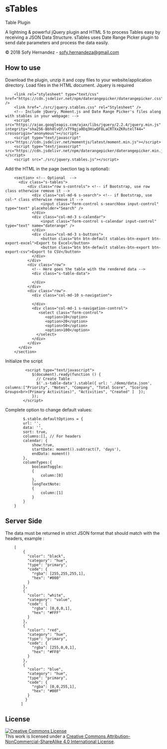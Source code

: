 # sTables
Table Plugin

A lightning & powerful jQuery plugin and HTML 5 to process Tables easy by receiving a JSON Data Structure.
sTables uses Date Range Picker plugin to send date parameters and process the data easily.

&copy; 2018 Sofy Hernandez - sofy.hernandeza@gmail.com

## How to use
Download the plugin, unzip it and copy files to your website/application directory. Load files in the HTML document. Jquery is required
```
    <link rel="stylesheet" type="text/css" href="https://cdn.jsdelivr.net/npm/daterangepicker/daterangepicker.css" /> 
    <link href="./src/jquery.stables.css" rel="Stylesheet" />
    <!-- Include jQuery, Moment.js and Date Range Picker's files along with stables in your webpage: -->    
    <script src="https://ajax.googleapis.com/ajax/libs/jquery/2.2.4/jquery.min.js" integrity="sha256-BbhdlvQf/xTY9gja0Dq3HiwQF8LaCRTXxZKRutelT44=" crossorigin="anonymous"></script>
    <script type="text/javascript" src="https://cdn.jsdelivr.net/momentjs/latest/moment.min.js"></script>
    <script type="text/javascript" src="https://cdn.jsdelivr.net/npm/daterangepicker/daterangepicker.min.js"></script>
    <script src="./src/jquery.stables.js"></script>   
 ```  
Add the HTML in the page (section tag is optional):
```
    <section> <!-- Optional  -->
      <div class="s-tables">
          <div class="row s-controls"> <!-- if Bootstrap, use row class otherwise remove it -->
            <div class="col-md-6 s-search"> <!-- if Bootstrap, use col-* class otherwise remove it -->
                <input class="form-control s-searchbox input-control"  type="text" placeholder="Search" />                
            </div> 
            <div class="col-md-3 s-calendar">
                <input class="form-control s-calendar input-control"  type="text" name="daterange" />                
            </div>
            <div class="col-md-3 s-buttons">
                <button class="btn btn-default stables-btn-export btn-export-excel">Export to Excel</button> 
                <button class="btn btn-default stables-btn-export btn-export-csv">Export to CSV</button>             
            </div>  
          </div>
          <div class="row">
            <!-- Here goes the table with the rendered data -->
            <div class="s-table-data">
              
            </div> 
          </div>  
          <div class="row">
            <div class="col-md-10 s-navigation">

            </div>
            <div class="col-md-1 s-navigation-control">
               <select class="form-control">
                  <option>10</option>
                  <option>20</option>
                  <option>50</option>
                  <option>100</option>
              </select>
            </div>
          </div>
      </div>
    </section>
```    
Initialize the script 
```
         <script type="text/javascript">
            $(document).ready(function () {
              // Create Table
              $('.s-table-data').stable({ url: './demo/data.json', columns:["Priority", "Notes", "Company", "Total Score", "Scoring Groups<br>(Primary Activities)", "Activities", "Created" ]  });         
            });    
        </script>
```        
Complete option to change default values:
```
        $.stable.defaultOptions = {
        url: '',
        data: '',
        sort: true,
        columns:[], // For headers
        calendar: {
        	show:true,
        	startDate: moment().subtract(7, 'days'),
        	endData: moment()
        },
        columnTypes:{
        	booleanToggle:
            {
                column:[0]
            },
        	longTextNote:
            {
                column:[1]
            }
        }       
    }   
```      
## Server Side
The data must be returned in strict JSON format that should match with the headers, example :
```        
    [
        {
          "color": "black",
          "category": "hue",
          "type": "primary",
          "code": {
            "rgba": [255,255,255,1],
            "hex": "#000"
          }
        },
        {
          "color": "white",
          "category": "value",
          "code": {
            "rgba": [0,0,0,1],
            "hex": "#FFF"
          }
        },
        {
          "color": "red",
          "category": "hue",
          "type": "primary",
          "code": {
            "rgba": [255,0,0,1],
            "hex": "#FF0"
          }
        },
        {
          "color": "blue",
          "category": "hue",
          "type": "primary",
          "code": {
            "rgba": [0,0,255,1],
            "hex": "#00F"
          }
         }
       ]
```  
## License
[![Creative Commons License](https://i.creativecommons.org/l/by-nc-sa/4.0/80x15.png)](http://creativecommons.org/licenses/by-nc-sa/4.0/)  
This work is licensed under a [Creative Commons Attribution\-NonCommercial\-ShareAlike 4.0 International License](http://creativecommons.org/licenses/by-nc-sa/4.0/).
